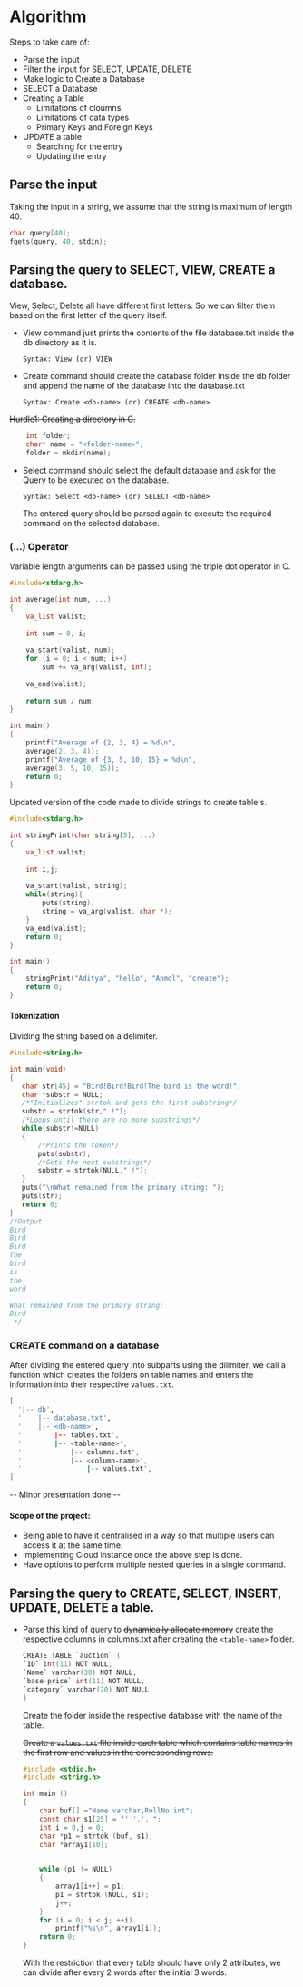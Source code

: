 # Algorithm
Steps to take care of: 

- Parse the input
- Filter the input for SELECT, UPDATE, DELETE
- Make logic to Create a Database
- SELECT a Database
- Creating a Table
  * Limitations of cloumns
  * Limitations of data types
  * Primary Keys and Foreign Keys
- UPDATE a table 
  * Searching for the entry
  * Updating the entry  

## Parse the input

Taking the input in a string, we assume that the string is maximum of length 40. 
```c
char query[40];
fgets(query, 40, stdin);
```
## Parsing the query to SELECT, VIEW, CREATE a database. 
View, Select, Delete all have different first letters. So we can filter them based on the first letter of the query itself. 

- View command just prints the contents of the file database.txt inside the db directory as it is. 

    `Syntax: View (or) VIEW`
- Create command should create the database folder inside the db folder and append the name of the database into the database.txt

    `Syntax: Create <db-name> (or) CREATE <db-name>`

~~Hurdle1: Creating a directory in C.~~
```c
    int folder;
    char* name = "<folder-name>";
    folder = mkdir(name);
```

- Select command should select the default database and ask for the Query to be executed on the database. 

    `Syntax: Select <db-name> (or) SELECT <db-name>`

    The entered query should be parsed again to execute the required command on the selected database.
### (...) Operator
Variable length arguments can be passed using the triple dot operator in C.
```c
#include<stdarg.h> 

int average(int num, ...) 
{ 
    va_list valist; 
  
    int sum = 0, i; 
  
    va_start(valist, num); 
    for (i = 0; i < num; i++)  
        sum += va_arg(valist, int); 
  
    va_end(valist); 
  
    return sum / num; 
}

int main() 
{
    printf("Average of {2, 3, 4} = %d\n", 
    average(2, 3, 4)); 
    printf("Average of {3, 5, 10, 15} = %d\n", 
    average(3, 5, 10, 15)); 
    return 0; 
}
```
Updated version of the code made to divide strings to create table's.
```c
#include<stdarg.h> 

int stringPrint(char string[5], ...) 
{
    va_list valist; 
  
    int i,j; 
  
    va_start(valist, string);
    while(string){
        puts(string);
        string = va_arg(valist, char *);
    }
    va_end(valist); 
    return 0; 
}

int main() 
{
    stringPrint("Aditya", "hello", "Anmol", "create"); 
    return 0; 
}
```
#### Tokenization 
Dividing the string based on a delimiter. 
```c
#include<string.h>

int main(void)
{
   char str[45] = "Bird!Bird!Bird!The bird is the word!";
   char *substr = NULL;
   /*"Initializes" strtok and gets the first substring*/
   substr = strtok(str," !");
   /*Loops until there are no more substrings*/
   while(substr!=NULL)
   {
       /*Prints the token*/
       puts(substr);
       /*Gets the next substrings*/
       substr = strtok(NULL," !");
   }
   puts("\nWhat remained from the primary string: ");
   puts(str);
   return 0;
}
/*Output:
Bird
Bird
Bird
The
bird
is
the
word

What remained from the primary string:
Bird
 */
```
### CREATE command on a database
After dividing the entered query into subparts using the dilimiter, we call a function which creates the folders on table names and enters the information into their respective `values.txt`.

```bash
[ 
  '|-- db',
  '    |-- database.txt',
  '    |-- <db-name>',
  '        |-- tables.txt',
  '        |-- <table-name>',
  '            |-- columns.txt',
  '            |-- <column-name>',
  '                |-- values.txt',
]
```
-- Minor presentation done -- 
#### Scope of the project: 

- Being able to have it centralised in a way so that multiple users can access it at the same time. 
- Implementing Cloud instance once the above step is done.
- Have options to perform multiple nested queries in a single command.

## Parsing the query to CREATE, SELECT, INSERT, UPDATE, DELETE a table. 

-   Parse this kind of query to ~~dynamically allocate memory~~ create the respective columns in columns.txt after creating the `<table-name>` folder.
    ```c
    CREATE TABLE `auction` (
    `ID` int(11) NOT NULL,
    `Name` varchar(30) NOT NULL,
    `base-price` int(11) NOT NULL,
    `category` varchar(20) NOT NULL
    )
    ```
    Create the folder inside the respective database with the name of the table. 

    ~~Create a `values.txt` file inside each table which contains table names in the first row and values in the corresponding rows.~~

    ```c
    #include <stdio.h>
    #include <string.h>

    int main ()
    {
        char buf[] ="Name varchar,RollNo int";
        const char s1[25] = "' ',','";
        int i = 0,j = 0;
        char *p1 = strtok (buf, s1);
        char *array1[10];

        
        while (p1 != NULL)
        {
            array1[i++] = p1;
            p1 = strtok (NULL, s1);
            j++;
        }
        for (i = 0; i < j; ++i)  
            printf("%s\n", array1[i]);
        return 0;
    }
    ```
    With the restriction that every table should have only 2 attributes, we can divide after every 2 words after the initial 3 words. 